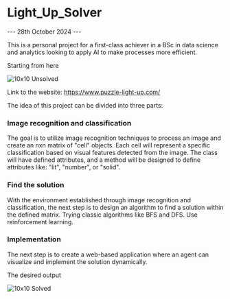 # Light_Up_Solver

 --- 28th October 2024 ---
 
This is a personal project for a first-class achiever in a BSc in data science and analytics looking to apply AI to make processes more efficient.

Starting from here

![10x10 Unsolved](https://github.com/user-attachments/assets/576f8bd1-d67a-4e66-98cd-306bc5fb0dcd)

Link to the website: https://www.puzzle-light-up.com/

The idea of this project can be divided into three parts:
 ### Image recognition and classification
   The goal is to utilize image recognition techniques to process an image and create an nxn matrix of "cell" objects.
   Each cell will represent a specific classification based on visual features detected from the image.
   The class will have defined attributes, and a method will be designed to define attributes like: "lit", "number", or "solid".
   
 ### Find the solution
   With the environment established through image recognition and classification, the next step is to design an algorithm to find a solution within the defined matrix.
   Trying classic algorithms like BFS and DFS.
   Use reinforcement learning.
   
 ### Implementation
   The next step is to create a web-based application where an agent can visualize and implement the solution dynamically.


The desired output

![10x10 Solved](https://github.com/user-attachments/assets/b33ae963-3347-4cfc-9011-16acb92903f5)

